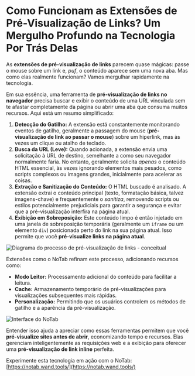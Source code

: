 # Como Funcionam as Extensões de Pré-Visualização de Links? Um Mergulho Profundo na Tecnologia Por Trás Delas

As **extensões de pré-visualização de links** parecem quase mágicas: passe o mouse sobre um link e, *puf*, o conteúdo aparece sem uma nova aba. Mas como elas realmente funcionam? Vamos mergulhar rapidamente na tecnologia.

Em sua essência, uma ferramenta de **pré-visualização de links no navegador** precisa buscar e exibir o conteúdo de uma URL vinculada sem te afastar completamente da página ou abrir uma aba que consuma muitos recursos. Aqui está um resumo simplificado:

1.  **Detecção do Gatilho:** A extensão está constantemente monitorando eventos de gatilho, geralmente a passagem do mouse (**pré-visualização de link ao passar o mouse**) sobre um hiperlink, mas às vezes um clique ou atalho de teclado.
2.  **Busca da URL (Leve):** Quando acionada, a extensão envia uma solicitação à URL de destino, semelhante a como seu navegador normalmente faria. No entanto, geralmente solicita *apenas* o conteúdo HTML essencial, às vezes ignorando elementos mais pesados, como scripts complexos ou imagens grandes, inicialmente para acelerar as coisas.
3.  **Extração e Sanitização do Conteúdo:** O HTML buscado é analisado. A extensão extrai o conteúdo principal (texto, formatação básica, talvez imagens-chave) e frequentemente o *sanitiza*, removendo scripts ou estilos potencialmente prejudiciais para garantir a segurança e evitar que a pré-visualização interfira na página atual.
4.  **Exibição em Sobreposição:** Este conteúdo limpo é então injetado em uma janela de sobreposição temporária (geralmente um `iframe` ou um elemento `div`) posicionada perto do link na sua página atual. Isso permite que você **pré-visualize links na página atual**.

![Diagrama do processo de pré-visualização de links - conceitual](images/notab1.png) <!-- Conceptual image -->

Extensões como o NoTab refinam este processo, adicionando recursos como:
*   **Modo Leitor:** Processamento adicional do conteúdo para facilitar a leitura.
*   **Cache:** Armazenamento temporário de pré-visualizações para visualizações subsequentes mais rápidas.
*   **Personalização:** Permitindo que os usuários controlem os métodos de gatilho e a aparência da pré-visualização.

![Interface do NoTab](images/notab2.png)

Entender isso ajuda a apreciar como essas ferramentas permitem que você **pré-visualize sites antes de abrir**, economizando tempo e recursos. Elas gerenciam inteligentemente as requisições web e a exibição para oferecer uma **pré-visualização de link inline** perfeita.

Experimente esta tecnologia em ação com o NoTab: [https://notab.wand.tools/](https://notab.wand.tools/)
